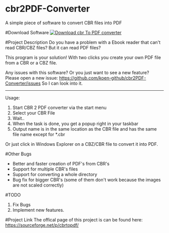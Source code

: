 # cbr2PDF-Converter
A simple piece of software to convert CBR files into PDF

#Download Software
[![Download cbr To PDF converter](https://img.shields.io/sourceforge/dt/cbrtopdf.svg)](https://sourceforge.net/projects/cbrtopdf/files/latest/download)

#Project Description
Do you have a problem with a Ebook reader that can't read CBR/CBZ files?
But it can read PDF files?

This program is your solution! With two clicks you create your own PDF file from a CBR or a CBZ file.

Any issues with this software? Or you just want to see a new feature? 
Please open a new issue: https://github.com/koen-github/cbr2PDF-Converter/issues So I can look into it.

* * *

Usage:

1. Start CBR 2 PDF converter via the start menu
2. Select your CBR File
3. Wait..
4. When the task is done, you get a popup right in your taskbar
5. Output name is in the same location as the CBR file and has the same file name except for *.cbr

Or just click in Windows Explorer on a CBZ/CBR file to convert it into PDF.

#Other Bugs
+ Better and faster creation of PDF's from CBR's
+ Support for multiple CBR's files
+ Support for converting a whole directory
+ Bug fix for bigger CBR's (some of them don't work because the images are not scaled correctly)


#TODO
1. Fix Bugs
2. Implement new features.

#Project Link
The offical page of this project is can be found here:
https://sourceforge.net/p/cbrtopdf/

